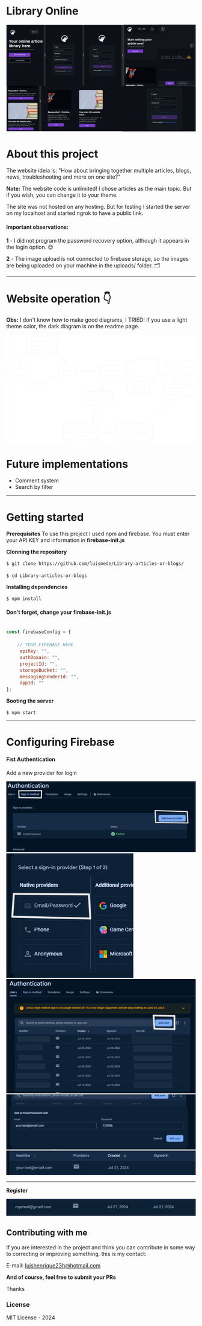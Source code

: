 # Library Online

<img src="./readme/overview-project.jpg"></img>


# About this project
The website ideia is: "How about bringing together multiple articles, blogs, news, troubleshooting and more on one site?"

**Note:** The website code is unlimited! I chose articles as the main topic. But if you wish, you can change it to your theme.

The site was not hosted on any hosting. But for testing I started the server on my localhost and started ngrok to have a public link.

#### Important observations:
**1** - I did not program the password recovery option, although it appears in the login option. 😉

**2** - The image upload is not connected to firebase storage, so the images are being uploaded on your machine in the uploads/ folder. 🗂️

---

# Website operation 👇
**Obs:** I don't know how to make good diagrams, I TRIED!
If you use a light theme color, the dark diagram is on the readme page.

<img src="./readme/diagram-library.svg"></img>



# Future implementations
- Comment system
- Search by filter

---
# Getting started
**Prerequisites**
To use this project I used npm and firebase.
You must enter your API KEY and information in **firebase-init.js**

**Clonning the repository**
```
$ git clone https://github.com/luismede/Library-articles-or-blogs/

$ cd Library-articles-or-blogs
```
**Installing dependencies**
```
$ npm install
```
#### Don't forget, change your firebase-init.js
```js

const firebaseConfig = {
    
    // YOUR FIREBASE HERE
     apiKey: "",
     authDomain: "",
     projectId: "",
     storageBucket: "",
     messagingSenderId: "",
     appId: ""
};

```


**Booting the server**
```
$ npm start
```
---

# Configuring Firebase
#### Fist Authentication
Add a new provider for login

<img src="readme/Captura de tela 2024-07-21 135720.png">

<img src="readme/Captura de tela 2024-07-21 135743.png">
<img src="readme/Captura de tela 2024-07-21 135812.png">
<img src="readme/Captura de tela 2024-07-21 135911.png">
<img src="readme/Captura de tela 2024-07-21 135941.png">

---

**Register**


<img src="readme/Captura de tela 2024-07-21 140420.png">

## Contributing with me
If you are interested in the project and think you can contribute in some way to correcting or improving something. this is my contact:

E-mail: luishenrique23h@hotmail.com

**And of course, feel free to submit your PRs**

Thanks

### License
MIT License - 2024
